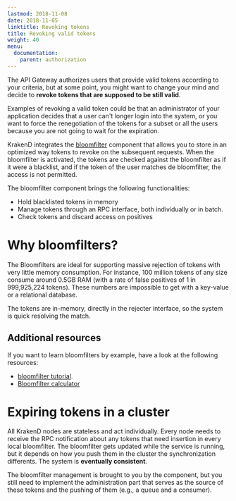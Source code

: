 ```yaml
---
lastmod: 2018-11-08
date: 2018-11-05
linktitle: Revoking tokens
title: Revoking valid tokens
weight: 40
menu:
  documentation:
    parent: authorization
---
```

The API Gateway authorizes users that provide valid tokens according to your criteria, but at some point, you might want to change your mind and decide to **revoke tokens that are supposed to be still valid**.

Examples of revoking a valid token could be that an administrator of your application decides that a user can't longer login into the system, or you want to force the renegotiation of the tokens for a subset or all the users because you are not going to wait for the expiration.

KrakenD integrates the [bloomfilter](https://github.com/devopsfaith/bloomfilter) component that allows you to store in an optimized way tokens to revoke on the subsequent requests. When the bloomfilter is activated, the tokens are checked against the bloomfilter as if it were a blacklist, and if the token of the user matches de bloomfilter, the access is not permitted.

The bloomfilter component brings the following functionalities:

- Hold blacklisted tokens in memory
- Manage tokens through an RPC interface, both individually or in batch.
- Check tokens and discard access on positives

# Why bloomfilters?
The Bloomfilters are ideal for supporting massive rejection of tokens with very little memory consumption. For instance, 100 million tokens of any size consume around 0.5GB RAM (with a rate of false positives of 1 in 999,925,224 tokens). These numbers are impossible to get with a key-value or a relational database.

The tokens are in-memory, directly in the rejecter interface, so the system is quick resolving the match.

## Additional resources
If you want to learn bloomfilters by example, have a look at the following resources:

- [bloomfilter tutorial](https://llimllib.github.io/bloomfilter-tutorial/).
- [Bloomfilter calculator](https://hur.st/bloomfilter/?n=1000000&p=1.0E-9&m=&k=)

# Expiring tokens in a cluster
All KrakenD nodes are stateless and act individually. Every node needs to receive the RPC notification about any tokens that need insertion in every local bloomfilter.  The bloomfilter gets updated while the service is running, but it depends on how you push them in the cluster the synchronization differents. The system is **eventually consistent**.

The bloomfilter management is brought to you by the component, but you still need to implement the administration part that serves as the source of these tokens and the pushing of them (e.g., a queue and a consumer).